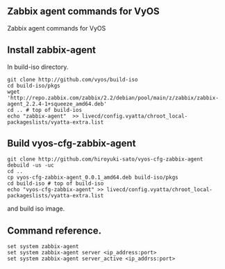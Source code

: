 ## Zabbix agent commands for VyOS

Zabbix agent commands for VyOS


## Install zabbix-agent

In build-iso directory.

    git clone http://github.com/vyos/build-iso
    cd build-iso/pkgs
    wget 'http://repo.zabbix.com/zabbix/2.2/debian/pool/main/z/zabbix/zabbix-agent_2.2.4-1+squeeze_amd64.deb'
    cd .. # top of build-ios 
    echo "zabbix-agent"  >> livecd/config.vyatta/chroot_local-packageslists/vyatta-extra.list

## Build vyos-cfg-zabbix-agent

    git clone http://github.com/hiroyuki-sato/vyos-cfg-zabbix-agent
    debuild -us -uc 
    cd ..
    cp vyos-cfg-zabbix-agent_0.0.1_amd64.deb build-iso/pkgs    
    cd build-iso # top of build-iso 
    echo "vyos-cfg-zabbix-agent" >> livecd/config.vyatta/chroot_local-packageslists/vyatta-extra.list

and build iso image.


## Command reference.

    set system zabbix-agent
    set system zabbix-agent server <ip_address:port>
    set system zabbix-agent server_active <ip_addrss:port>

